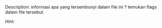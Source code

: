 Description:
informasi apa yang tersembunyi dalam file ini ? temukan flags dalam file tersebut.

Hint:
